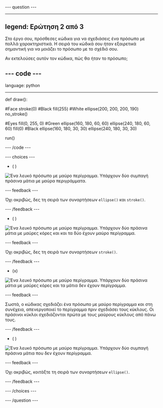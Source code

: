 --- question ---

---
legend: Ερώτηση 2 από 3
---

Στο έργο σου, πρόσθεσες κώδικα για να σχεδιάσεις ένα πρόσωπο με πολλά χαρακτηριστικά. Η σειρά του κώδικά σου ήταν εξαιρετικά σημαντική για να μοιάζει το πρόσωπο με το σχέδιό σου.

Αν εκτελούσες αυτόν τον κώδικα, πώς θα ήταν το πρόσωπο;

--- code ---
---
language: python

---

def draw():

  #Face stroke(0) #Black fill(255) #White ellipse(200, 200, 200, 190) no_stroke()

  #Eyes fill(0, 255, 0) #Green ellipse(160, 180, 60, 60) ellipse(240, 180, 60, 60) fill(0) #Black ellipse(160, 180, 30, 30) ellipse(240, 180, 30, 30)

run()

--- /code ---

--- choices ---

- ( )

![Ένα λευκό πρόσωπο με μαύρο περίγραμμα. Υπάρχουν δύο συμπαγή πράσινα μάτια με μαύρα περιγράμματα.](images/face1.png)

 --- feedback ---

 Όχι ακριβώς, δες τη σειρά των συναρτήσεων `ellipse()` και `stroke()`.

 --- /feedback ---

- ( )

![Ένα λευκό πρόσωπο με μαύρο περίγραμμα. Υπάρχουν δύο πράσινα μάτια με μαύρες κόρες και και τα δύο έχουν μαύρο περίγραμμα.](images/face2.png)

 --- feedback ---

 Όχι ακριβώς, δες τη σειρά των συναρτήσεων `stroke()`.

 --- /feedback ---

- (x)

![Ένα λευκό πρόσωπο με μαύρο περίγραμμα. Υπάρχουν δύο πράσινα μάτια με μαύρες κόρες και τα μάτια δεν έχουν περίγραμμα.](images/face3.png)

 --- feedback ---

 Σωστά, ο κώδικας σχεδιάζει ένα πρόσωπο με μαύρο περίγραμμα και στη συνέχεια, απενεργοποιεί το περίγραμμα πριν σχεδιάσει τους κύκλους. Οι πράσινοι κύκλοι σχεδιάζονται πρώτα με τους μαύρους κύκλους από πάνω τους.

 --- /feedback ---

- ( )

![Ένα λευκό πρόσωπο με μαύρο περίγραμμα. Υπάρχουν δύο συμπαγή πράσινα μάτια που δεν έχουν περίγραμμα.](images/face4.png)

 --- feedback ---

 Όχι ακριβώς, κοιτάξτε τη σειρά των συναρτήσεων `ellipse()`.

 --- /feedback ---

--- /choices ---

--- /question ---
